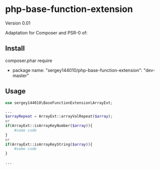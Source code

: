 php-base-function-extension
==========================

Version 0.01

Adaptation for Composer and PSR-0 of:


Install
-------

 composer.phar require
  - package name: "sergey144010/php-base-function-extension": "dev-master"


Usage
-----

```php
use sergey144010\BaseFunctionExtension\ArrayExt;

...
$arrayRepeat = ArrayExt::arrayValRepeat($array);
or 
if(ArrayExt::isArrayKeyNumber($array)){
    #some code
}
or
if(ArrayExt::isArrayKeyString($array)){
    #some code
}

...

```
